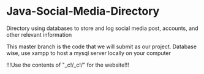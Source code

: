 # Java-Social-Media-Directory
Directory using databases to store and log social media post, accounts, and other relevant information

This master branch is the code that we will submit as our project.
Database wise, use xampp to host a mysql server locally on your computer

!!!Use the contents of "_c!/_c!/" for the website!!!
